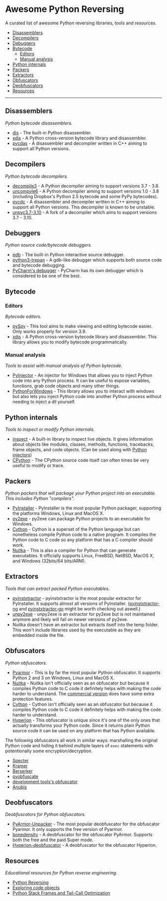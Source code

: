 # Awesome Python Reversing

A curated list of awesome Python reversing libraries, tools and resources.

- [Disassemblers](#disassemblers)
- [Decompilers](#decompilers)
- [Debuggers](#debuggers)
- [Bytecode](#bytecode)
    - [Editors](#editors)
    - [Manual analysis](#manual-analysis)
- [Python internals](#python-internals)
- [Packers](#packers)
- [Extractors](#extractors)
- [Obfuscators](#obfuscators)
- [Deobfuscators](#deobfuscators)
- [Resources](#resources)


---

## Disassemblers

*Python bytecode disassemblers.*

* [dis](https://docs.python.org/3/library/dis.html) - The built-in Python disassembler.
* [xdis](https://github.com/rocky/python-xdis) - A Python cross-version bytecode library and disassembler.
* [pycdas](https://github.com/zrax/pycdc) - A disassembler and decompiler written in C++ aiming to support all Python versions.

## Decompilers

*Python bytecode decompilers.*

* [decompile3](https://github.com/rocky/python-decompile3) - A Python decompiler aiming to support versions 3.7 - 3.8.
* [uncompyle6](https://github.com/rocky/python-uncompyle6) - A Python decompiler aiming to support versions 1.0 - 3.8 (including Dropbox's Python 2.5 bytecode and some PyPy bytecodes).
* [pycdc](https://github.com/zrax/pycdc) - A disassembler and decompiler written in C++ aiming to support all Python versions. This decompiler is known to be unstable.
* [unpyc3.7-3.10](https://github.com/greyblue9/unpyc37-3.10) - A fork of a decompiler which aims to support versions 3.7 - 3.10.

## Debuggers

*Python source code/bytecode debuggers.*

* [pdb](https://docs.python.org/3/library/pdb.html) - The built-in Python interactive source debugger.
* [python3-trepan](https://github.com/rocky/python3-trepan) - A gdb-like debugger which supports both source code and bytecode debugging.
* [PyCharm's debugger](https://www.jetbrains.com/pycharm/) - PyCharm has its own debugger which is considered to be one of the best.

## Bytecode

### Editors

*Bytecode editors.*

* [pySpy](https://github.com/Svenskithesource/pySpy) - This tool aims to make viewing and editing bytecode easier. Only works properly for version 3.9.
* [xdis](https://github.com/rocky/python-xdis) - A Python cross-version bytecode library and disassembler. This library allows you to modify bytecode programmatically.

### Manual analysis

*Tools to assist with manual analysis of Python bytecode.*

* [PyInjector](https://github.com/call-042PE/PyInjector) - An injector for Windows that allows you to inject Python code into any Python process. It can be useful to expose variables, functions, grab code objects and many other things.
* [PythonForWindows](https://github.com/hakril/PythonForWindows) - This library allows you to interact with windows but also lets you inject Python code into another Python process without needing to inject a dll yourself.

## Python internals

*Tools to inspect or modify Python internals.*

* [inspect](https://docs.python.org/3/library/inspect.html) - A built-in library to inspect live objects. It gives information about objects like modules, classes, methods, functions, tracebacks, frame objects, and code objects. (Can be used along with [Python injectors](#manual-analysis))
* [CPython](https://github.com/python/cpython) - The CPython source code itself can often times be very useful to modify or trace.

## Packers

*Python packers that will package your Python project into an executable. This includes Python "compilers".*

* [PyInstaller](https://pyinstaller.org/) - PyInstaller is the most popular Python packager, supporting the platforms Windows, Linux and MacOS X.
* [py2exe](https://www.py2exe.org/) - py2exe can package Python projects to an executable for Windows.
* [Cython](https://cython.org/) - Cython is a superset of the Python language but can nonetheless compile Python code to a native program. It compiles the Python code to C code so any platform that has a C compiler should work.
* [Nuitka](https://github.com/Nuitka/Nuitka) - This is also a compiler for Python that can generate executables. It officially supports Linux, FreeBSD, NetBSD, MacOS X, and Windows (32bits/64 bits/ARM).

## Extractors

*Tools that can extract packed Python executables.*

* [pyinstxtractor](https://github.com/extremecoders-re/pyinstxtractor) - pyinstxtractor is the most popular extractor for PyInstaller. It supports almost all versions of PyInstaller. ([pyinstxtractor-ng](https://github.com/pyinstxtractor/pyinstxtractor-ng) and [pyinstxtractor-go](https://github.com/pyinstxtractor/pyinstxtractor-go) might be worth checking out aswell.)
* [unpy2exe](https://github.com/matiasb/unpy2exe) - unpy2exe is an extractor for py2exe but is not maintained anymore and likely will fail on newer versions of py2exe.
* Nuitka doesn't have an extractor but extracts itself into the temp folder. This won't include libraries used by the executable as they are embedded inside the file.

## Obfuscators

*Python obfuscators.*

* [Pyarmor](https://github.com/dashingsoft/pyarmor) - This is by far the most popular Python obfuscator. It supports Python 2 and 3 on Windows, Linux and MacOS X.
* [Nuitka](https://github.com/Nuitka/Nuitka) - Nuitka isn't officially seen as an obfuscator but because it compiles Python code to C code it definitely helps with making the code harder to understand. The [commercial version](https://nuitka.net/doc/commercial.html) does have some extra protection features.
* [Cython](https://cython.org/) - Cython isn't officially seen as an obfuscator but because it compiles Python code to C code it definitely helps with making the code harder to understand.
* [Hyperion](https://github.com/billythegoat356/Hyperion) - This obfuscator is unique since it's one of the only ones that actually transforms your Python code. Since it returns plain Python source code it can be used on any platform that has Python available.

The following obfuscators all work in similar ways: marshalling the original Python code and hiding it behind multiple layers of `exec` statements with potentionally some encryption/decryption.

* [Specter](https://github.com/billythegoat356/Specter)
* [Kramer](https://github.com/billythegoat356/Kramer)
* [Berserker](https://github.com/billythegoat356/Berserker)
* [pyobfuscate](https://pyobfuscate.com/public/pyd2)
* [development tools's obfuscator](https://development-tools.net/python-obfuscator/)
* [Anubis](https://github.com/0sir1ss/Anubis)

## Deobfuscators

*Deobfuscators for Python obfuscators.*

* [PyArmor-Unpacker](https://github.com/Svenskithesource/PyArmor-Unpacker) - The most popular deobfuscator for the obfuscator Pyarmor. It only supports the free version of Pyarmor.
* [bonedensity](https://github.com/nesrak1/bonedensity) - A deobfuscator for the obfuscator PyArmor. Supports both the free and the paid Super mode.
* [Hyperion-deobfuscator](https://github.com/xKiian/Hyperion-deobfuscator) - A deobfuscator for the obfuscator Hyperion.

## Resources

*Educational resources for Python reverse engineering.*

* [Python Reversing](https://blog.svenskithesource.be/)
* [Exploring code objects](https://late.am/post/2012/03/26/exploring-python-code-objects.html)
* [Python Stack Frames and Tail-Call Optimization](https://towardsdatascience.com/python-stack-frames-and-tail-call-optimization-4d0ea55b0542)
